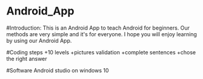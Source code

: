 # Android_App

#Introduction:
This is an Android App to teach Android for beginners.
Our methods are very simple and it's for everyone.
I hope you will enjoy learning by using our Android App.


#Coding steps
+10 levels 
+pictures validation
+complete sentences
+chose the right answer

#Software
Android studio on windows 10

